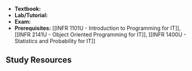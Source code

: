- **Textbook:** 
- **Lab/Tutorial:** 
- **Exam:** 
- **Prerequisites:** [[INFR 1101U - Introduction to Programming for IT]], [[INFR 2141U - Object Oriented Programming for IT]], [[INFR 1400U - Statistics and Probability for IT]]

## Study Resources
